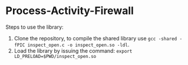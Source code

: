 # Process-Activity-Firewall

Steps to use the library:
1) Clone the repository, to compile the shared library use ``gcc -shared -fPIC inspect_open.c -o inspect_open.so -ldl``.
2) Load the library by issuing the command: ``export LD_PRELOAD=$PWD/inspect_open.so`` 